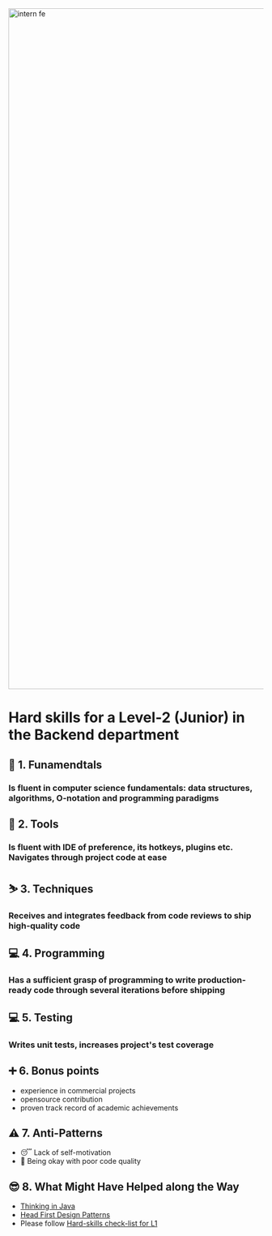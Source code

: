 <img width="1344" alt="intern fe" src="https://user-images.githubusercontent.com/47868427/120193769-76582a00-c225-11eb-933e-838a79fe33a8.png">

# Hard skills for a Level-2 (Junior) in the Backend department
## 🔄 1. Funamendtals
### Is fluent in computer science fundamentals: data structures, algorithms, O-notation and programming paradigms

## 🧰 2. Tools
### Is fluent with IDE of preference, its hotkeys, plugins etc. Navigates through project code at ease

## ⛷️ 3. Techniques
### Receives and integrates feedback from code reviews to ship high-quality code

## 💻 4. Programming
### Has a sufficient grasp of programming to write production-ready code through several iterations before shipping

## 💻 5. Testing
### Writes unit tests, increases project's test coverage

## ➕ 6. Bonus points
- experience in commercial projects
- opensource contribution
- proven track record of academic achievements

## ⚠️ 7. Anti-Patterns
- 😴 Lack of self-motivation
- 💩 Being okay with poor code quality

## 😎 8. What Might Have Helped along the Way
- [Thinking in Java](https://en.wikipedia.org/wiki/Introduction_to_Algorithms)
- [Head First Design Patterns](https://www.wickedlysmart.com/head-first-design-patterns/)
- Please follow [Hard-skills check-list for L1](https://docs.google.com/spreadsheets/d/1Tu1rYjERCJYOxHWOK1qulFuNGsv5ObxORKWsJtqd38s/edit#gid=794128633)
